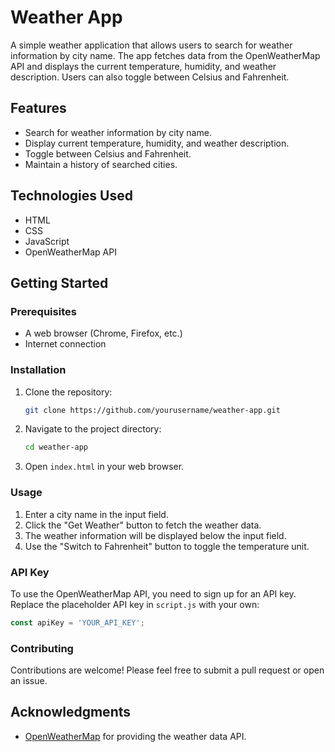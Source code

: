 # Weather App

A simple weather application that allows users to search for weather information by city name. The app fetches data from the OpenWeatherMap API and displays the current temperature, humidity, and weather description. Users can also toggle between Celsius and Fahrenheit.

## Features

- Search for weather information by city name.
- Display current temperature, humidity, and weather description.
- Toggle between Celsius and Fahrenheit.
- Maintain a history of searched cities.

## Technologies Used

- HTML
- CSS
- JavaScript
- OpenWeatherMap API

## Getting Started

### Prerequisites

- A web browser (Chrome, Firefox, etc.)
- Internet connection

### Installation

1. Clone the repository:
   ```bash
   git clone https://github.com/yourusername/weather-app.git
   ```
2. Navigate to the project directory:
   ```bash
   cd weather-app
   ```
3. Open `index.html` in your web browser.

### Usage

1. Enter a city name in the input field.
2. Click the "Get Weather" button to fetch the weather data.
3. The weather information will be displayed below the input field.
4. Use the "Switch to Fahrenheit" button to toggle the temperature unit.

### API Key

To use the OpenWeatherMap API, you need to sign up for an API key. Replace the placeholder API key in `script.js` with your own:

```javascript
const apiKey = 'YOUR_API_KEY';
```

### Contributing

Contributions are welcome! Please feel free to submit a pull request or open an issue.

## Acknowledgments

- [OpenWeatherMap](https://openweathermap.org/) for providing the weather data API.
